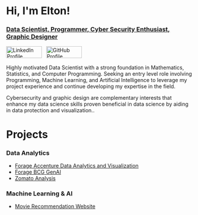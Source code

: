 # Hi, I'm Elton! 
### [Data Scientist, Programmer, Cyber Security Enthusiast, Graphic Designer]()
<a href="https://www.linkedin.com/in/elton-s"><img src="https://github.com/user-attachments/assets/f7b9cae9-10b9-4e35-a50f-eed12491de87" alt="LinkedIn Profile" width="96" height="32"></a> &nbsp;
<a href="https://github.com/git-elton-s/git-elton-s"><img src="https://github.com/user-attachments/assets/2af6914c-44d2-4430-93ce-5d861a123cb1" alt="GitHub Profile" width="96" height="32"></a>

Highly motivated Data Scientist with a strong foundation in Mathematics, Statistics, and Computer Programming. Seeking an entry level role involving Programming, Machine Learning, and Artificial Intelligence to leverage my project experience and continue developing my expertise in the field. 

Cybersecurity and graphic design are complementary interests that enhance my data science skills proven beneficial in data science by aiding in data protection and visualization..

# Projects
### Data Analytics
- [Forage Accenture Data Analytics and Visualization](https://github.com/git-elton-s/Forage-Accenture-Data-Analytics-and-Visualization)
- [Forage BCG GenAI](https://github.com/git-elton-s/Forage-BCG-GenAI)
- [Zomato Analysis](https://github.com/git-elton-s/Zomato-Analysis)

### Machine Learning & AI
- [Movie Recommendation Website](https://movie-recommendation-jznjdabwtfpoepj6qurefy.streamlit.app/)
